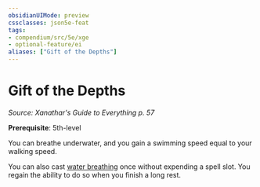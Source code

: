 ```yaml
---
obsidianUIMode: preview
cssclasses: json5e-feat
tags:
- compendium/src/5e/xge
- optional-feature/ei
aliases: ["Gift of the Depths"]
---
```

# Gift of the Depths
*Source: Xanathar's Guide to Everything p. 57*  

**Prerequisite**: 5th-level

You can breathe underwater, and you gain a swimming speed equal to your walking speed.

You can also cast [water breathing](compendium/spells/water-breathing.md) once without expending a spell slot. You regain the ability to do so when you finish a long rest.